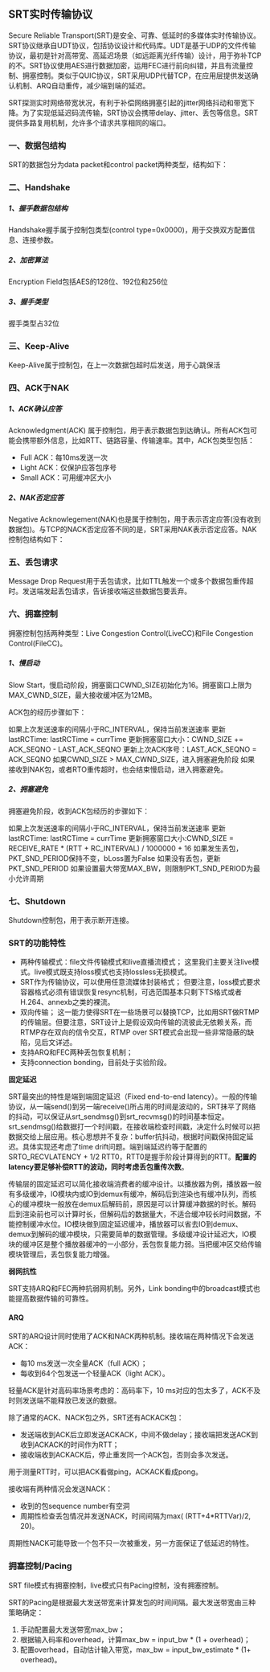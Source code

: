 ## SRT实时传输协议
Secure Reliable Transport(SRT)是安全、可靠、低延时的多媒体实时传输协议。SRT协议继承自UDT协议，包括协议设计和代码库。UDT是基于UDP的文件传输协议，最初是针对高带宽、高延迟场景（如远距离光纤传输）设计，用于弥补TCP的不。SRT协议使用AES进行数据加密，运用FEC进行前向纠错，并且有流量控制、拥塞控制。类似于QUIC协议，SRT采用UDP代替TCP，在应用层提供发送确认机制、ARQ自动重传，减少端到端的延迟。

SRT探测实时网络带宽状况，有利于补偿网络拥塞引起的jitter网络抖动和带宽下降。为了实现低延迟码流传输，SRT协议会携带delay、jitter、丢包等信息。SRT提供多路复用机制，允许多个请求共享相同的端口。

### 一、数据包结构

SRT的数据包分为data packet和control packet两种类型，结构如下：

### 二、Handshake

##### 1、握手数据包结构

Handshake握手属于控制包类型(control type=0x0000)，用于交换双方配置信息、连接参数。

##### 2、加密算法

Encryption Field包括AES的128位、192位和256位

##### 3、握手类型

握手类型占32位

### 三、Keep-Alive

Keep-Alive属于控制包，在上一次数据包超时后发送，用于心跳保活

### 四、ACK于NAK

##### 1、ACK确认应答

Acknowledgment(ACK) 属于控制包，用于表示数据包到达确认。所有ACK包可能会携带额外信息，比如RTT、链路容量、传输速率。其中，ACK包类型包括：

- Full ACK：每10ms发送一次
- Light ACK：仅保护应答包序号
- Small ACK：可用缓冲区大小

##### 2、NAK否定应答

Negative Acknowlegement(NAK)也是属于控制包，用于表示否定应答(没有收到数据包)。与TCP的NACK否定应答不同的是，SRT采用NAK表示否定应答。NAK控制包结构如下：

### 五、丢包请求

Message Drop Request用于丢包请求，比如TTL触发一个或多个数据包重传超时。发送端发起丢包请求，告诉接收端这些数据包要丢弃。

### 六、拥塞控制

 拥塞控制包括两种类型：Live Congestion Control(LiveCC)和File Congestion Control(FileCC)。

##### 1、慢启动

Slow Start，慢启动阶段，拥塞窗口CWND_SIZE初始化为16。拥塞窗口上限为MAX_CWND_SIZE，最大接收缓冲区为12MB。

ACK包的经历步骤如下：

如果上次发送速率的间隔小于RC_INTERVAL，保持当前发送速率
更新lastRCTime: lastRCTime = currTime
更新拥塞窗口大小：CWND_SIZE += ACK_SEQNO - LAST_ACK_SEQNO
更新上次ACK序号：LAST_ACK_SEQNO = ACK_SEQNO
如果CWND_SIZE > MAX_CWND_SIZE，进入拥塞避免阶段
如果接收到NAK包，或者RTO重传超时，也会结束慢启动，进入拥塞避免。

##### 2、拥塞避免

拥塞避免阶段，收到ACK包经历的步骤如下：

如果上次发送速率的间隔小于RC_INTERVAL，保持当前发送速率
更新lastRCTime: lastRCTime = currTime
更新拥塞窗口大小:CWND_SIZE = RECEIVE_RATE * (RTT + RC_INTERVAL) / 1000000 + 16
如果发生丢包，PKT_SND_PERIOD保持不变，bLoss置为False
如果没有丢包，更新PKT_SND_PERIOD
如果设置最大带宽MAX_BW，则限制PKT_SND_PERIOD为最小允许周期

### 七、Shutdown

Shutdown控制包，用于表示断开连接。



### **SRT的功能特性**

- 两种传输模式：file文件传输模式和live直播流模式；
  这里我们主要关注live模式。live模式既支持loss模式也支持lossless无损模式。
- SRT作为传输协议，可以使用任意流媒体封装格式；
  但要注意，loss模式要求容器格式必须有错误恢复resync机制，可选范围基本只剩下TS格式或者H.264、annexb之类的裸流。
- 双向传输；
  这一能力使得SRT在一些场景可以替换TCP，比如用SRT做RTMP的传输层。但要注意，SRT设计上是假设双向传输的流彼此无依赖关系，而RTMP存在双向的信令交互，RTMP over SRT模式会出现一些非常隐蔽的缺陷，见后文详述。
- 支持ARQ和FEC两种丢包恢复机制；
- 支持connection bonding，目前处于实验阶段。

**固定延迟**

SRT最突出的特性是端到端固定延迟（Fixed end-to-end latency）。一般的传输协议，从一端send()到另一端receive()所占用的时间是波动的，SRT抹平了网络的抖动，可以保证从srt_sendmsg()到srt_recvmsg()的时间基本恒定。srt_sendmsg()给数据打一个时间戳，在接收端检查时间戳，决定什么时候可以把数据交给上层应用。核心思想并不复杂：buffer抗抖动，根据时间戳保持固定延迟。具体实现还考虑了time drift问题。端到端延迟约等于配置的SRTO_RECVLATENCY + 1/2 RTT0，RTT0是握手阶段计算得到的RTT。**配置的latency要足够补偿RTT的波动，同时考虑丢包重传次数**。

传输层的固定延迟可以简化接收端消费者的缓冲设计。以播放器为例，播放器一般有多级缓冲，IO模块内或IO到demux有缓冲，解码后到渲染也有缓冲队列，而核心的缓冲模块一般放在demux后解码前，原因是可以计算缓冲数据的时长。解码后到渲染前也可以计算时长，但解码后的数据量大，不适合缓冲较长时间数据，不能控制缓冲水位。IO模块做到固定延迟缓冲，播放器可以省去IO到demux、demux到解码的缓冲模块，只需要简单的数据管理。多级缓冲设计延迟大，IO模块的缓冲区是整个播放器缓冲的一小部分，丢包恢复能力弱。当把缓冲区交给传输模块管理后，丢包恢复能力增强。



**弱网抗性**

SRT支持ARQ和FEC两种抗弱网机制。另外，Link bonding中的broadcast模式也能提高数据传输的可靠性。

#### ARQ

SRT的ARQ设计同时使用了ACK和NACK两种机制。接收端在两种情况下会发送ACK：

- 每10 ms发送一次全量ACK（full ACK）；
- 每收到64个包发送一个轻量ACK（light ACK）。

轻量ACK是针对高码率场景考虑的：高码率下，10 ms对应的包太多了，ACK不及时则发送端不能释放已发送的数据。

除了通常的ACK、NACK包之外，SRT还有ACKACK包：

- 发送端收到ACK后立即发送ACKACK，中间不做delay；接收端把发送ACK到收到ACKACK的时间作为RTT；
- 接收端收到ACKACK后，停止重发同一个ACK包，否则会多次发送。

用于测量RTT时，可以把ACK看做ping，ACKACK看成pong。

接收端有两种情况会发送NACK：

- 收到的包sequence number有空洞
- 周期性检查丢包情况并发送NACK，时间间隔为max( (RTT+4*RTTVar)/2, 20)。

周期性NACK可能导致一个包不只一次被重发，另一方面保证了低延迟的特性。



### **拥塞控制/Pacing**

SRT file模式有拥塞控制，live模式只有Pacing控制，没有拥塞控制。

SRT的Pacing是根据最大发送带宽来计算发包的时间间隔。最大发送带宽由三种策略确定：

1. 手动配置最大发送带宽max_bw；
2. 根据输入码率和overhead，计算max_bw = input_bw * (1 + overhead)；
3. 配置overhead，自动估计输入带宽，max_bw = input_bw_estimate * (1+ overhead)。
